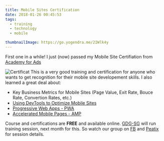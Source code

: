 ```yaml
---
title: Mobile Sites Certification
date: 2018-01-26 00:45:53
tags:
  - training
  - technology
  - mobile

thumbnailImage: https://go.yogendra.me/2IWlk4y
---
```


First one in a while! I just (now) passed my Mobile Site Certifiation from
[Academy for Ads][academy-for-ads]

<!--more-->
![Certificat][certificate]
This is a very good training and certification for anyone who wants to get recognition for their mobile site developement skills. I also learned a great deal about:

* Key Business Metrics for Mobile Sites (Page Value, Exit Rate, Bouce Rate, Convertion Rates, etc.)
* [Using DevTools to Optimize Mobile Sites][devtools]
* [Progressive Web Apps - PWA][pwd]
* [Accelerated Mobile Pages - AMP][amp]

Course and certifications are **FREE** and available online. [GDG-SG][gdg-sg-home] will run training session, next month for this. So watch our group on [FB][gdg-sg-fb] and [Peatix][gdg-sg-peatix] for session details.



[academy-for-ads]: https://landing.google.com/academyforads
[pwd]: https://developers.google.com/web/progressive-web-apps/
[amp]: https://www.ampproject.org/
[devtools]: https://developer.chrome.com/devtools
[gdg-sg-home]: http://www.gdg-sg.org/
[gdg-sg-fb]: https://www.facebook.com/gdgsgorg
[gdg-sg-peatix]: https://gdg-singapore.peatix.com/view
[certificate]: https://go.yogendra.me/2HyxXTL
